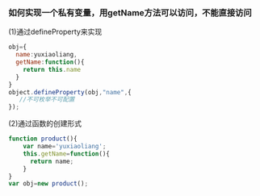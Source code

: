 ### 如何实现一个私有变量，用getName方法可以访问，不能直接访问

(1)通过defineProperty来实现
```js
obj={
  name:yuxiaoliang,
  getName:function(){
    return this.name
  }
}
object.defineProperty(obj,"name",{
   //不可枚举不可配置
});
```
(2)通过函数的创建形式
```js
function product(){
    var name='yuxiaoliang';
    this.getName=function(){
      return name;
    }
}
var obj=new product();
```
